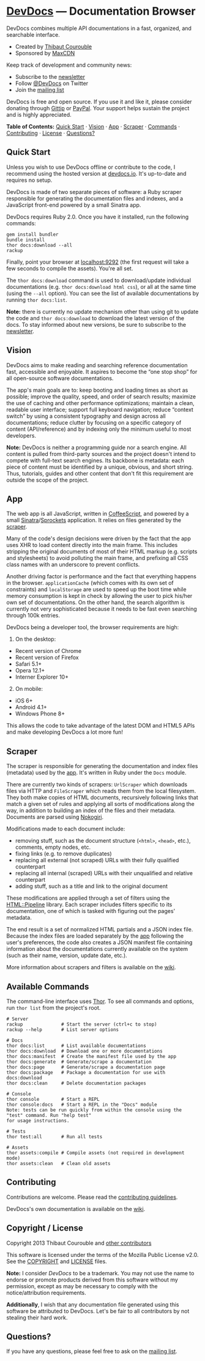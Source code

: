 # [DevDocs](http://devdocs.io) — Documentation Browser

DevDocs combines multiple API documentations in a fast, organized, and searchable interface.

* Created by [Thibaut Courouble](http://thibaut.me)
* Sponsored by [MaxCDN](http://www.maxcdn.com)

Keep track of development and community news:

* Subscribe to the [newsletter](http://eepurl.com/HnLUz)
* Follow [@DevDocs](https://twitter.com/DevDocs) on Twitter
* Join the [mailing list](https://groups.google.com/d/forum/devdocs)

DevDocs is free and open source. If you use it and like it, please consider donating through [Gittip](https://www.gittip.com/Thibaut/) or [PayPal](https://www.paypal.com/cgi-bin/webscr?cmd=_s-xclick&hosted_button_id=4PTFAGT7K6QVG). Your support helps sustain the project and is highly appreciated.

**Table of Contents:** [Quick Start](#quick-start) · [Vision](#vision) · [App](#app) · [Scraper](#scraper) · [Commands](#available-commands) · [Contributing](#contributing) · [License](#copyright--license) · [Questions?](#questions)

## Quick Start

Unless you wish to use DevDocs offline or contribute to the code, I recommend using the hosted version at [devdocs.io](http://devdocs.io). It's up-to-date and requires no setup.

DevDocs is made of two separate pieces of software: a Ruby scraper responsible for generating the documentation files and indexes, and a JavaScript front-end powered by a small Sinatra app.

DevDocs requires Ruby 2.0. Once you have it installed, run the following commands:

```
gem install bundler
bundle install
thor docs:download --all
rackup
```
 
Finally, point your browser at [localhost:9292](http://localhost:9292) (the first request will take a few seconds to compile the assets). You're all set.

The `thor docs:download` command is used to download/update individual documentations (e.g. `thor docs:download html css`), or all at the same time (using the `--all` option). You can see the list of available documentations by running `thor docs:list`.

**Note:** there is currently no update mechanism other than using git to update the code and `thor docs:download` to download the latest version of the docs. To stay informed about new versions, be sure to subscribe to the [newsletter](http://eepurl.com/HnLUz).

## Vision

DevDocs aims to make reading and searching reference documentation fast, accessible and enjoyable. It aspires to become the “one stop shop” for all open-source software documentations.

The app's main goals are to: keep booting and loading times as short as possible; improve the quality, speed, and order of search results; maximize the use of caching and other performance optimizations; maintain a clean, readable user interface; support full keyboard navigation; reduce “context switch” by using a consistent typography and design across all documentations; reduce clutter by focusing on a specific category of content (API/reference) and by indexing only the minimum useful to most developers.

**Note:** DevDocs is neither a programming guide nor a search engine. All content is pulled from third-party sources and the project doesn't intend to compete with full-text search engines. Its backbone is metadata: each piece of content must be identified by a unique, obvious, and short string. Thus, tutorials, guides and other content that don't fit this requirement are outside the scope of the project.

## App

The web app is all JavaScript, written in [CoffeeScript](http://coffeescript.org), and powered by a small [Sinatra](http://www.sinatrarb.com)/[Sprockets](https://github.com/sstephenson/sprockets) application. It relies on files generated by the [scraper](#scraper).

Many of the code's design decisions were driven by the fact that the app uses XHR to load content directly into the main frame. This includes stripping the original documents of most of their HTML markup (e.g. scripts and stylesheets) to avoid polluting the main frame, and prefixing all CSS class names with an underscore to prevent conflicts.

Another driving factor is performance and the fact that everything happens in the browser. `applicationCache` (which comes with its own set of constraints) and `localStorage` are used to speed up the boot time while memory consumption is kept in check by allowing the user to pick his/her own set of documentations. On the other hand, the search algorithm is currently not very sophisticated because it needs to be fast even searching through 100k entries.

DevDocs being a developer tool, the browser requirements are high:

1. On the desktop:
  * Recent version of Chrome
  * Recent version of Firefox
  * Safari 5.1+
  * Opera 12.1+
  * Interner Explorer 10+
2. On mobile:
  * iOS 6+
  * Android 4.1+
  * Windows Phone 8+

This allows the code to take advantage of the latest DOM and HTML5 APIs and make developing DevDocs a lot more fun!

## Scraper

The scraper is responsible for generating the documentation and index files (metadata) used by the [app](#app). It's written in Ruby under the `Docs` module.

There are currently two kinds of scrapers: `UrlScraper` which downloads files via HTTP and `FileScraper` which reads them from the local filesystem. They both make copies of HTML documents, recursively following links that match a given set of rules and applying all sorts of modifications along the way, in addition to building an index of the files and their metadata. Documents are parsed using [Nokogiri](http://nokogiri.org).

Modifications made to each document include:
* removing stuff, such as the document structure (`<html>`, `<head>`, etc.), comments, empty nodes, etc.
* fixing links (e.g. to remove duplicates)
* replacing all external (not scraped) URLs with their fully qualified counterpart
* replacing all internal (scraped) URLs with their unqualified and relative counterpart
* adding stuff, such as a title and link to the original document

These modifications are applied through a set of filters using the [HTML::Pipeline](https://github.com/jch/html-pipeline) library. Each scraper includes filters specific to its documentation, one of which is tasked with figuring out the pages' metadata.

The end result is a set of normalized HTML partials and a JSON index file. Because the index files are loaded separately by the [app](#app) following the user's preferences, the code also creates a JSON manifest file containing information about the documentations currently available on the system (such as their name, version, update date, etc.).

More information about scrapers and filters is available on the [wiki](https://github.com/Thibaut/devdocs/wiki).

## Available Commands

The command-line interface uses [Thor](http://whatisthor.com). To see all commands and options, run `thor list` from the project's root.

```
# Server
rackup              # Start the server (ctrl+c to stop)
rackup --help       # List server options

# Docs
thor docs:list      # List available documentations
thor docs:download  # Download one or more documentations
thor docs:manifest  # Create the manifest file used by the app
thor docs:generate  # Generate/scrape a documentation
thor docs:page      # Generate/scrape a documentation page
thor docs:package   # Package a documentation for use with docs:download
thor docs:clean     # Delete documentation packages

# Console
thor console        # Start a REPL
thor console:docs   # Start a REPL in the "Docs" module
Note: tests can be run quickly from within the console using the "test" command. Run "help test"
for usage instructions.

# Tests
thor test:all       # Run all tests

# Assets
thor assets:compile # Compile assets (not required in development mode)
thor assets:clean   # Clean old assets
```

## Contributing

Contributions are welcome. Please read the [contributing guidelines](https://github.com/Thibaut/devdocs/blob/master/CONTRIBUTING.md).

DevDocs's own documentation is available on the [wiki](https://github.com/Thibaut/devdocs/wiki).

## Copyright / License

Copyright 2013 Thibaut Courouble and [other contributors](https://github.com/Thibaut/devdocs/graphs/contributors)

This software is licensed under the terms of the Mozilla Public License v2.0. See the [COPYRIGHT](https://github.com/Thibaut/devdocs/blob/master/COPYRIGHT) and [LICENSE](https://github.com/Thibaut/devdocs/blob/master/LICENSE) files.

**Note:** I consider _DevDocs_ to be a trademark. You may not use the name to endorse or promote products derived from this software without my permission, except as may be necessary to comply with the notice/attribution requirements.

**Additionally**, I wish that any documentation file generated using this software be attributed to DevDocs. Let's be fair to all contributors by not stealing their hard work.

## Questions?

If you have any questions, please feel free to ask on the [mailing list](https://groups.google.com/d/forum/devdocs).
